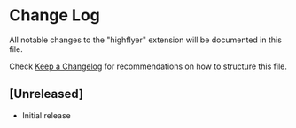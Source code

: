 # Change Log

All notable changes to the "highflyer" extension will be documented in this file.

Check [Keep a Changelog](http://keepachangelog.com/) for recommendations on how to structure this file.

## [Unreleased]

- Initial release
